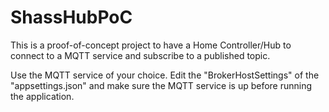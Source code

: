 # ShassHubPoC #

This is a proof-of-concept project to have a Home Controller/Hub to connect to a MQTT service and subscribe to a published topic.

Use the MQTT service of your choice. Edit the "BrokerHostSettings" of the  "appsettings.json" and make sure the MQTT service is up before running the application.

